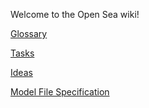 Welcome to the Open Sea wiki!

[Glossary](glossary.md)

[Tasks](tasks.md)

[Ideas](ideas.md)

[Model File Specification](model-spec.md)
